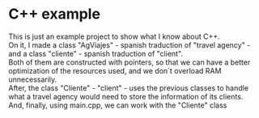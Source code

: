 # C++ example
This is just an example project to show what I know about C++.<br>
On it, I made a class "AgViajes" - spanish traduction of "travel agency" - and a class "cliente" - spanish traduction of "client".<br>
Both of them are constructed with pointers, so that we can have a better optimization of the resources used, and we don´t overload RAM unnecessarily.<br>
After, the class "Cliente" - "client" - uses the previous classes to handle what a travel agency would need to store the information of its clients.<br>
And, finally, using main.cpp, we can work with the "Cliente" class

